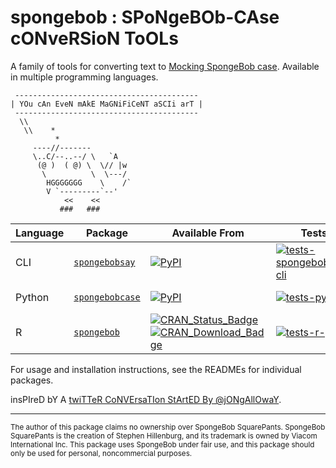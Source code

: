 # spongebob : SPoNgeBOb-CAse cONveRSioN ToOLs

A family of tools for converting text to [Mocking SpongeBob case](https://knowyourmeme.com/memes/mocking-spongebob). Available in multiple programming languages.

```
 -----------------------------------------
| YOu cAn EveN mAkE MaGNiFiCeNT aSCIi arT |
 -----------------------------------------
  \\
   \\    *
          *
     ----//-------
     \..C/--..--/ \   `A
      (@ )  ( @) \  \// |w
       \          \  \---/
        HGGGGGGG    \    /`
        V `---------`--'
            <<    <<
           ###   ###
```

| Language | Package | Available From | Tests | Coverage |
|-|-|-|-|-|
| CLI | [`spongebobsay`](https://github.com/jayqi/spongebob/tree/master/spongebobsay-cli) | [![PyPI](https://img.shields.io/pypi/v/spongebobsay.svg)](https://pypi.org/project/spongebobsay/) | [![tests-spongebobsay-cli](https://github.com/jayqi/spongebob/workflows/tests-spongebobsay-cli/badge.svg?branch=master)](https://github.com/jayqi/spongebob/actions?query=workflow%3Atests-spongebobsay-cli+branch%3Amaster) | [![codecov](https://codecov.io/gh/jayqi/spongebob/branch/master/graph/badge.svg?flag=spongebobsay-cli)](https://codecov.io/gh/jayqi/spongebob) |
| Python | [`spongebobcase`](https://github.com/jayqi/spongebob/tree/master/py-pkg) | [![PyPI](https://img.shields.io/pypi/v/spongebobcase.svg)](https://pypi.org/project/spongebobcase/) | [![tests-py-pkg](https://github.com/jayqi/spongebob/workflows/tests-py-pkg/badge.svg?branch=master)](https://github.com/jayqi/spongebob/actions?query=workflow%3Atests-py-pkg+branch%3Amaster) | [![codecov](https://codecov.io/gh/jayqi/spongebob/branch/master/graph/badge.svg?flag=py-pkg)](https://codecov.io/gh/jayqi/spongebob) |
| R | [`spongebob`](https://github.com/jayqi/spongebob/tree/master/r-pkg) | [![CRAN\_Status\_Badge](https://www.r-pkg.org/badges/version-last-release/spongebob)](https://cran.r-project.org/package=spongebob) [![CRAN\_Download\_Badge](https://cranlogs.r-pkg.org/badges/grand-total/spongebob)](https://cran.r-project.org/package=spongebob) | [![tests-r-pkg](https://github.com/jayqi/spongebob/workflows/tests-r-pkg/badge.svg?branch=master)](https://github.com/jayqi/spongebob/actions?query=workflow%3Atests-r-pkg+branch%3Amaster) | [![codecov](https://codecov.io/gh/jayqi/spongebob/branch/master/graph/badge.svg?flag=r-pkg)](https://codecov.io/gh/jayqi/spongebob) |

For usage and installation instructions, see the READMEs for individual packages.

insPIreD bY A [twiTTeR CoNVErsaTIon StArtED By @jONgAllOwaY](https://twitter.com/jongalloway/status/1075889210714816512).

---

<sup>The author of this package claims no ownership over SpongeBob SquarePants. SpongeBob SquarePants is the creation of Stephen Hillenburg, and its trademark is owned by Viacom International Inc. This package uses SpongeBob under fair use, and this package should only be used for personal, noncommercial purposes.</sup>
